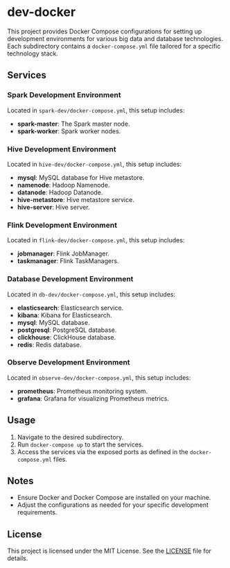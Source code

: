 # dev-docker

This project provides Docker Compose configurations for setting up development environments for various big data and database technologies. Each subdirectory contains a `docker-compose.yml` file tailored for a specific technology stack.

## Services

### Spark Development Environment

Located in `spark-dev/docker-compose.yml`, this setup includes:

- **spark-master**: The Spark master node.
- **spark-worker**: Spark worker nodes.

### Hive Development Environment

Located in `hive-dev/docker-compose.yml`, this setup includes:

- **mysql**: MySQL database for Hive metastore.
- **namenode**: Hadoop Namenode.
- **datanode**: Hadoop Datanode.
- **hive-metastore**: Hive metastore service.
- **hive-server**: Hive server.

### Flink Development Environment

Located in `flink-dev/docker-compose.yml`, this setup includes:

- **jobmanager**: Flink JobManager.
- **taskmanager**: Flink TaskManagers.

### Database Development Environment

Located in `db-dev/docker-compose.yml`, this setup includes:

- **elasticsearch**: Elasticsearch service.
- **kibana**: Kibana for Elasticsearch.
- **mysql**: MySQL database.
- **postgresql**: PostgreSQL database.
- **clickhouse**: ClickHouse database.
- **redis**: Redis database.

### Observe Development Environment
Located in `observe-dev/docker-compose.yml`, this setup includes:
- **prometheus**: Prometheus monitoring system.
- **grafana**: Grafana for visualizing Prometheus metrics.

## Usage

1. Navigate to the desired subdirectory.
2. Run `docker-compose up` to start the services.
3. Access the services via the exposed ports as defined in the `docker-compose.yml` files.

## Notes

- Ensure Docker and Docker Compose are installed on your machine.
- Adjust the configurations as needed for your specific development requirements.

## License

This project is licensed under the MIT License. See the [LICENSE](LICENSE) file for details.
